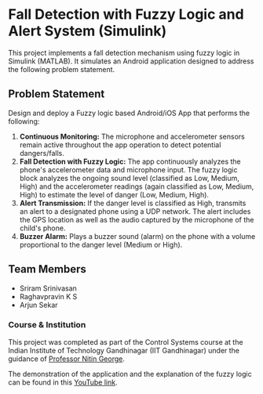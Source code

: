 
# Fall Detection with Fuzzy Logic and Alert System (Simulink)

This project implements a fall detection mechanism using fuzzy logic in Simulink (MATLAB). It simulates an Android application designed to address the following problem statement.

## Problem Statement

Design and deploy a Fuzzy logic based Android/iOS App that performs the following:

1.  **Continuous Monitoring:**  The microphone and accelerometer sensors remain active throughout the app operation to detect potential dangers/falls.
2.  **Fall Detection with Fuzzy Logic:**  The app continuously analyzes the phone's accelerometer data and microphone input. The fuzzy logic block analyzes the ongoing sound level (classified as Low, Medium, High) and the accelerometer readings (again classified as Low, Medium, High) to estimate the level of danger (Low, Medium, High).
3.  **Alert Transmission:**  If the danger level is classified as High, transmits an alert to a designated phone using a UDP network. The alert includes the GPS location as well as the audio captured by the microphone of the child's phone.
4.  **Buzzer Alarm:**  Plays a buzzer sound (alarm) on the phone with a volume proportional to the danger level (Medium or High).


 ## Team Members

-   Sriram Srinivasan
-   Raghavpravin K S
-   Arjun Sekar


### Course & Institution

This project was completed as part of the Control Systems course at the Indian Institute of Technology Gandhinagar (IIT Gandhinagar) under the guidance of [Professor Nitin George](https://iitgn.ac.in/faculty/ee/fac-nithin).

The demonstration of the application and the explanation of the fuzzy logic can be found in this [YouTube link](https://youtu.be/x8rSORfWRAI?si=VHYO4uVkyF_HuO15).
